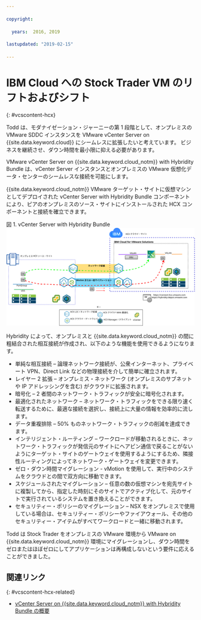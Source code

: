 ```yaml
---

copyright:

  years:  2016, 2019

lastupdated: "2019-02-15"

---
```


# IBM Cloud への Stock Trader VM のリフトおよびシフト
{: #vcscontent-hcx}

Todd は、モダナイゼーション・ジャーニーの第 1 段階として、オンプレミスの VMware SDDC インスタンスを VMware vCenter Server on {{site.data.keyword.cloud}} にシームレスに拡張したいと考えています。 ビジネスを継続させ、ダウン時間を最小限に抑える必要があります。

VMware vCenter Server on {{site.data.keyword.cloud_notm}} with Hybridity Bundle は、vCenter Server インスタンスとオンプレミスの VMware 仮想化データ・センターのシームレスな接続を可能にします。

{{site.data.keyword.cloud_notm}} VMware ターゲット・サイトに仮想マシンとしてデプロイされた vCenter Server with Hybridity Bundle コンポーネントにより、ピアのオンプレミスのソース・サイトにインストールされた HCX コンポーネントと接続を確立できます。

図 1. vCenter Server with Hybridity Bundle
![vCenter Server with Hybridity Bundle](vcscontent-hcx.svg)

Hybridity によって、オンプレミスと {{site.data.keyword.cloud_notm}} の間に粗結合された相互接続が作成され、以下のような機能を使用できるようになります。

* 単純な相互接続 – 論理ネットワーク接続が、公衆インターネット、プライベート VPN、Direct Link などの物理接続を介して簡単に確立されます。
* レイヤー 2 拡張 – オンプレミス・ネットワーク (オンプレミスのサブネットや IP アドレッシングを含む) がクラウドに拡張されます。
* 暗号化 – 2 者間のネットワーク・トラフィックが安全に暗号化されます。
* 最適化されたネットワーク – ネットワーク・トラフィックをできる限り速く転送するために、最適な接続を選択し、接続上に大量の情報を効率的に流します。
* データ重複排除 – 50% ものネットワーク・トラフィックの削減を達成できます。
* インテリジェント・ルーティング – ワークロードが移動されるときに、ネットワーク・トラフィックが発信元のサイトにヘアピン通信で戻ることがないようにターゲット・サイトのゲートウェイを使用するようにするため、隣接性ルーティングによってネットワーク・ゲートウェイを変更できます。
* ゼロ・ダウン時間マイグレーション - vMotion を使用して、実行中のシステムをクラウドとの間で双方向に移動できます。
* スケジュールされたマイグレーション – 任意の数の仮想マシンを宛先サイトに複製してから、指定した時刻にそのサイトでアクティブ化して、元のサイトで実行されているシステムを置き換えることができます。
* セキュリティー・ポリシーのマイグレーション – NSX をオンプレミスで使用している場合は、セキュリティー・ポリシーやファイアウォール、その他のセキュリティー・アイテムがすべてワークロードと一緒に移動されます。

Todd は Stock Trader をオンプレミスの VMware 環境から VMware on {{site.data.keyword.cloud_notm}} 環境にマイグレーションし、ダウン時間をゼロまたはほぼゼロにしてアプリケーションは再構成しないという要件に応えることができました。

## 関連リンク
{: #vcscontent-hcx-related}

* [vCenter Server on {{site.data.keyword.cloud_notm}} with Hybridity Bundle の概要](/docs/services/vmwaresolutions/archiref/vcs?topic=vmware-solutions-vcs-hybridity-intro)
